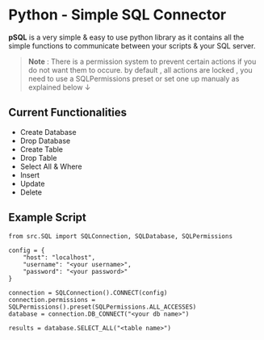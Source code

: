 # Python - Simple SQL Connector

**pSQL** is a very simple & easy to use python library as it contains all the simple functions to communicate between your scripts & your SQL server.

> **Note** : There is a permission system to prevent certain actions if you do not want them to occure.
> by default , all actions are locked , you need to use a SQLPermissions preset or set one up manualy as explained below ↓

## Current Functionalities 

 - Create Database
 - Drop Database
 - Create Table
 - Drop Table
 - Select All & Where
 - Insert
 - Update
 - Delete
## Example Script

    from src.SQL import SQLConnection, SQLDatabase, SQLPermissions
    
    config = {
	    "host": "localhost",
	    "username": "<your username>",
	    "password": "<your password>"
	}

	connection = SQLConnection().CONNECT(config)
	connection.permissions = SQLPermissions().preset(SQLPermissions.ALL_ACCESSES)
	database = connection.DB_CONNECT("<your db name>")

	results = database.SELECT_ALL("<table name>")

